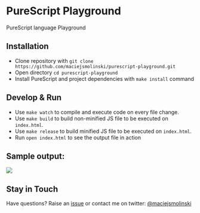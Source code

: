 # PureScript Playground

PureScript language Playground

## Installation

* Clone repository with `git clone https://github.com/maciejsmolinski/purescript-playground.git`
* Open directory `cd purescript-playground`
* Install PureScript and project dependencies with `make install` command

## Develop & Run

* Use `make watch` to compile and execute code on every file change.
* Use `make build` to build non-minified JS file to be executed on `index.html`.
* Use `make release` to build minified JS file to be executed on `index.html`.
* Run `open index.html` to see the output file in action

## Sample output:

![](http://g.recordit.co/OVVAsxFAlG.gif)

## Stay in Touch

Have questions? Raise an [issue](https://github.com/maciejsmolinski/purescript-playground/issues) or contact me on twitter: [@maciejsmolinski](https://twitter.com/maciejsmolinski)
